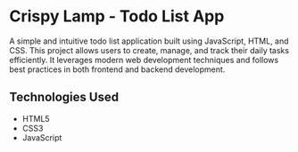 # Crispy Lamp - Todo List App

A simple and intuitive todo list application built using JavaScript, HTML, and CSS. This project allows users to create, manage, and track their daily tasks efficiently. It leverages modern web development techniques and follows best practices in both frontend and backend development.

## Technologies Used

- HTML5
- CSS3
- JavaScript

